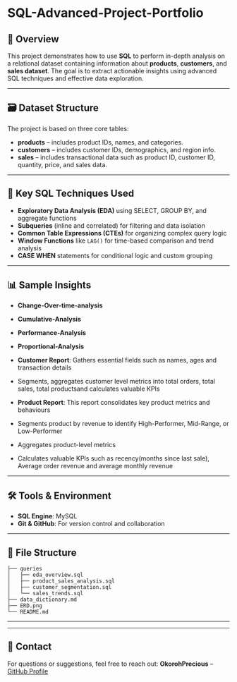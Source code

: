 # SQL-Advanced-Project-Portfolio

## 📘 Overview
This project demonstrates how to use **SQL** to perform in-depth analysis on a relational dataset containing information about **products**, **customers**, and **sales dataset**. The goal is to extract actionable insights using advanced SQL techniques and effective data exploration.

---

## 🗃️ Dataset Structure
The project is based on three core tables:
- **products** – includes product IDs, names, and categories.
- **customers** – includes customer IDs, demographics, and region info.
- **sales** – includes transactional data such as product ID, customer ID, quantity, price, and sales data.

---

## 🔧 Key SQL Techniques Used
- **Exploratory Data Analysis (EDA)** using SELECT, GROUP BY, and aggregate functions
- **Subqueries** (inline and correlated) for filtering and data isolation
- **Common Table Expressions (CTEs)** for organizing complex query logic
- **Window Functions** like `LAG()` for time-based comparison and trend analysis
- **CASE WHEN** statements for conditional logic and custom grouping

---

## 📊 Sample Insights
- **Change-Over-time-analysis**
- **Cumulative-Analysis**
- **Performance-Analysis**
- **Proportional-Analysis**
- **Customer Report**: Gathers essential fields such as names, ages and transaction details
- Segments, aggregates customer level metrics into total orders, total sales, total productsand calculates valuable KPIs
  
- **Product Report**: This report consolidates key product metrics and behaviours 
- Segments product by revenue to identify High-Performer, Mid-Range, or Low-Performer
- Aggregates product-level metrics
- Calculates valuable KPIs such as recency(months since last sale), Average order revenue and average monthly revenue 

---

## 🛠️ Tools & Environment
- **SQL Engine**: MySQL
- **Git & GitHub**: For version control and collaboration

---

## 📁 File Structure
```
├── queries
│   ├── eda_overview.sql
│   ├── product_sales_analysis.sql
│   ├── customer_segmentation.sql
│   └── sales_trends.sql
├── data_dictionary.md
├── ERD.png
└── README.md
```

---



---

## 📮 Contact
For questions or suggestions, feel free to reach out:
**OkorohPrecious** – [GitHub Profile](https://github.com/DataByPrecious)  


